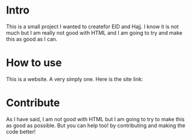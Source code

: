 # Intro
This is a small project I wanted to createfor EID and Hajj. I know it is not much but I am really not good with HTML and I am going to try and make this as good as I can. 

# How to use
This is a website. A very simply one. Here is the site link:



# Contribute
As I have said, I am not good with HTML but I am going to try to make this as good as possible. But you can help too! by contributing and making the code better!
